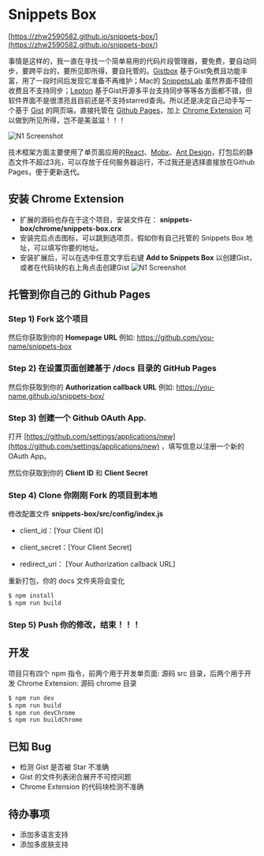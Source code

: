 # Snippets Box
[https://zhw2590582.github.io/snippets-box/](https://zhw2590582.github.io/snippets-box/)

事情是这样的，我一直在寻找一个简单易用的代码片段管理器，要免费，要自动同步，要跨平台的，要所见即所得，要自托管的。[Gistbox](https://app.gistboxapp.com) 基于Gist免费且功能丰富，用了一段时间后发现它准备不再维护；Mac的 [SnippetsLab](http://www.renfei.org/snippets-lab/) 虽然界面不错但收费且不支持同步；[Lepton](https://github.com/hackjutsu/Lepton) 基于Gist开源多平台支持同步等等各方面都不错，但软件界面不是很漂亮且目前还是不支持starred查询。所以还是决定自己动手写一个基于 [Gist](https://gist.github.com/) 的网页端，直接托管在 [Github Pages](https://help.github.com/articles/configuring-a-publishing-source-for-github-pages/)，加上 [Chrome Extension](https://developer.chrome.com/extensions) 可以做到所见所得，岂不是美滋滋！！！

![N1 Screenshot](https://raw.githubusercontent.com/zhw2590582/snippets-box/master/screenshot/01.png)

技术框架方面主要使用了单页面应用的[React](https://github.com/facebook/react)、[Mobx](https://github.com/mobxjs/mobx)、[Ant Design](https://github.com/ant-design/ant-design)，打包后的静态文件不超过3兆，可以存放于任何服务器运行，不过我还是选择直接放在Github Pages，便于更新迭代。

## 安装 Chrome Extension
- 扩展的源码也存在于这个项目，安装文件在： **snippets-box/chrome/snippets-box.crx**
- 安装完后点击图标，可以跳到选项页，假如你有自己托管的 Snippets Box 地址，可以填写你要的地址。
- 安装扩展后，可以在选中任意文字后右键 **Add to Snippets Box** 以创建Gist，或者在代码块的右上角点击创建Gist
![N1 Screenshot](https://raw.githubusercontent.com/zhw2590582/snippets-box/master/screenshot/02.png)

## 托管到你自己的 Github Pages

### Step 1) Fork 这个项目
然后你获取到你的 **Homepage URL** 例如: https://github.com/you-name/snippets-box

### Step 2) 在设置页面创建基于 /docs 目录的 GitHub Pages
然后你获取到你的 **Authorization callback URL** 例如: https://you-name.github.io/snippets-box/

### Step 3) 创建一个 Github OAuth App. 
打开 [https://github.com/settings/applications/new](https://github.com/settings/applications/new) ，填写信息以注册一个新的 OAuth App。

然后你获取到你的 **Client ID** 和 **Client Secret**

### Step 4) Clone 你刚刚 Fork 的项目到本地
修改配置文件 **snippets-box/src/config/index.js**

- client_id：[Your Client ID]

- client_secret：[Your Client Secret]

- redirect_uri： [Your Authorization callback URL]

重新打包，你的 docs 文件夹将会变化
```bash
$ npm install
$ npm run build
```

### Step 5) Push 你的修改，结束！！！

## 开发
项目只有四个 npm 指令，前两个用于开发单页面: 源码 src 目录，后两个用于开发 Chrome Extension: 源码 chrome 目录
```bash
$ npm run dev
$ npm run build
$ npm run devChrome
$ npm run buildChrome
```

## 已知 Bug
- 检测 Gist 是否被 Star 不准确
- Gist 的文件列表闭合展开不可控问题
- Chrome Extension 的代码块检测不准确

## 待办事项
- 添加多语言支持
- 添加多皮肤支持